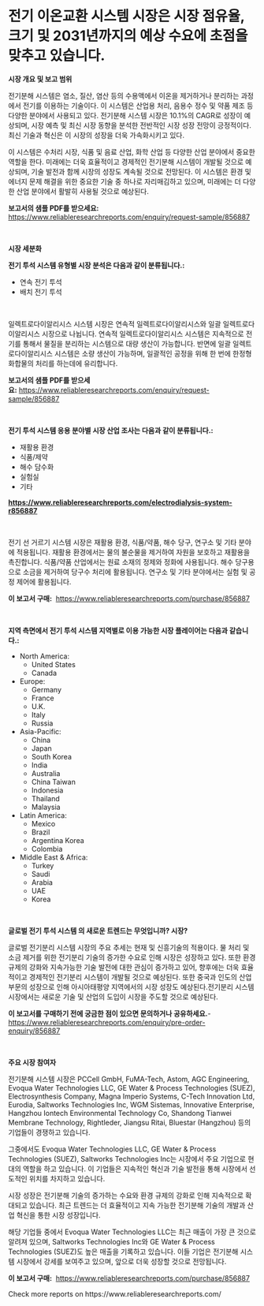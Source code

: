 <p><h1>전기 이온교환 시스템 시장은 시장 점유율, 크기 및 2031년까지의 예상 수요에 초점을 맞추고 있습니다.</h1></p><p><strong>시장 개요 및 보고 범위</strong></p>
<p><p>전기분해 시스템은 염소, 질산, 염산 등의 수용액에서 이온을 제거하거나 분리하는 과정에서 전기를 이용하는 기술이다. 이 시스템은 산업용 처리, 음용수 정수 및 약품 제조 등 다양한 분야에서 사용되고 있다. 전기분해 시스템 시장은 10.1%의 CAGR로 성장이 예상되며, 시장 예측 및 최신 시장 동향을 분석한 전반적인 시장 성장 전망이 긍정적이다. 최신 기술과 혁신은 이 시장의 성장을 더욱 가속화시키고 있다.</p><p>이 시스템은 수처리 시장, 식품 및 음료 산업, 화학 산업 등 다양한 산업 분야에서 중요한 역할을 한다. 미래에는 더욱 효율적이고 경제적인 전기분해 시스템이 개발될 것으로 예상되며, 기술 발전과 함께 시장의 성장도 계속될 것으로 전망된다. 이 시스템은 환경 및 에너지 문제 해결을 위한 중요한 기술 중 하나로 자리매김하고 있으며, 미래에는 더 다양한 산업 분야에서 활발히 사용될 것으로 예상된다.</p></p>
<p><strong>보고서의 샘플 PDF를 받으세요:</strong> <a href="https://www.reliableresearchreports.com/enquiry/request-sample/856887">https://www.reliableresearchreports.com/enquiry/request-sample/856887</a></p>
<p>&nbsp;</p>
<p><strong>시장 세분화</strong></p>
<p><strong>전기 투석 시스템 유형별 시장 분석은 다음과 같이 분류됩니다.:</strong></p>
<p><ul><li>연속 전기 투석</li><li>배치 전기 투석</li></ul></p>
<p>&nbsp;</p>
<p><p>일렉트로다이알리시스 시스템 시장은 연속적 일렉트로다이알리시스와 일괄 일렉트로다이알리시스 시장으로 나뉩니다. 연속적 일렉트로다이알리시스 시스템은 지속적으로 전기를 통해서 물질을 분리하는 시스템으로 대량 생산이 가능합니다. 반면에 일괄 일렉트로다이알리시스 시스템은 소량 생산이 가능하며, 일괄적인 공정을 위해 한 번에 한정형 화합물의 처리를 하는데에 유리합니다.</p></p>
<p><strong>보고서의 샘플 PDF를 받으세요:</strong>&nbsp;<a href="https://www.reliableresearchreports.com/enquiry/request-sample/856887">https://www.reliableresearchreports.com/enquiry/request-sample/856887</a></p>
<p>&nbsp;</p>
<p><strong> 전기 투석 시스템 응용 분야별 시장 산업 조사는 다음과 같이 분류됩니다.:</strong></p>
<p><ul><li>재활용 환경</li><li>식품/제약</li><li>해수 담수화</li><li>실험실</li><li>기타</li></ul></p>
<p><strong><a href="https://www.reliableresearchreports.com/electrodialysis-system-r856887">https://www.reliableresearchreports.com/electrodialysis-system-r856887</a></strong></p>
<p>&nbsp;</p>
<p><p>전기 선 거르기 시스템 시장은 재활용 환경, 식품/약품, 해수 당구, 연구소 및 기타 분야에 적용됩니다. 재활용 환경에서는 물의 불순물을 제거하여 자원을 보호하고 재활용을 촉진합니다. 식품/약품 산업에서는 원료 소재의 정제와 정화에 사용됩니다. 해수 당구용으로 소금을 제거하여 당구수 처리에 활용됩니다. 연구소 및 기타 분야에서는 실험 및 공정 제어에 활용됩니다.</p></p>
<p><strong>이 보고서 구매:</strong>&nbsp; <a href="https://www.reliableresearchreports.com/purchase/856887">https://www.reliableresearchreports.com/purchase/856887</a></p>
<p>&nbsp;</p>
<p><strong>지역 측면에서 전기 투석 시스템 지역별로 이용 가능한 시장 플레이어는 다음과 같습니다.:</strong></p>
<p><ul>
    <li>
        North America:
        <ul>
            <li>United States</li>
            <li>Canada</li>
        </ul>
    </li>
    <li>
        Europe:
        <ul>
            <li>Germany</li>
            <li>France</li>
            <li>U.K.</li>
            <li>Italy</li>
            <li>Russia</li>
        </ul>
    </li>
    <li>
        Asia-Pacific:
        <ul>
            <li>China</li>
            <li>Japan</li>
            <li>South Korea</li>
            <li>India</li>
            <li>Australia</li>
            <li>China Taiwan</li>
            <li>Indonesia</li>
            <li>Thailand</li>
            <li>Malaysia</li>
        </ul>
    </li>
    <li>
        Latin America:
        <ul>
            <li>Mexico</li>
            <li>Brazil</li>
            <li>Argentina Korea</li>
            <li>Colombia</li>
        </ul>
    </li>
    <li>
        Middle East & Africa:
        <ul>
            <li>Turkey</li>
            <li>Saudi</li>
            <li>Arabia</li>
            <li>UAE</li>
            <li>Korea</li>
        </ul>
    </li>
    </ul></p>
<p>&nbsp;</p>
<p><strong>글로벌 전기 투석 시스템 의 새로운 트렌드는 무엇입니까? 시장?</strong></p>
<p><p>글로벌 전기분리 시스템 시장의 주요 추세는 현재 및 신흥기술의 적용이다. 물 처리 및 소금 제거를 위한 전기분리 기술의 증가한 수요로 인해 시장은 성장하고 있다. 또한 환경규제의 강화와 지속가능한 기술 발전에 대한 관심이 증가하고 있어, 향후에는 더욱 효율적이고 경제적인 전기분리 시스템이 개발될 것으로 예상된다. 또한 중국과 인도의 산업 부문의 성장으로 인해 아시아태평양 지역에서의 시장 성장도 예상된다.전기분리 시스템 시장에서는 새로운 기술 및 산업의 도입이 시장을 주도할 것으로 예상된다.</p></p>
<p><strong>이 보고서를 구매하기 전에 궁금한 점이 있으면 문의하거나 공유하세요.</strong>- <a href="https://www.reliableresearchreports.com/enquiry/pre-order-enquiry/856887">https://www.reliableresearchreports.com/enquiry/pre-order-enquiry/856887</a></p>
<p>&nbsp;</p>
<p><strong>주요 시장 참여자</strong></p>
<p><p>전기분해 시스템 시장은 PCCell GmbH, FuMA-Tech, Astom, AGC Engineering, Evoqua Water Technologies LLC, GE Water & Process Technologies (SUEZ), Electrosynthesis Company, Magna Imperio Systems, C-Tech Innovation Ltd, Eurodia, Saltworks Technologies Inc, WGM Sistemas, Innovative Enterprise, Hangzhou Iontech Environmental Technology Co, Shandong Tianwei Membrane Technology, Rightleder, Jiangsu Ritai, Bluestar (Hangzhou) 등의 기업들이 경쟁하고 있습니다.</p><p>그중에서도 Evoqua Water Technologies LLC, GE Water & Process Technologies (SUEZ), Saltworks Technologies Inc는 시장에서 주요 기업으로 현대의 역할을 하고 있습니다. 이 기업들은 지속적인 혁신과 기술 발전을 통해 시장에서 선도적인 위치를 차지하고 있습니다.</p><p>시장 성장은 전기분해 기술의 증가하는 수요와 환경 규제의 강화로 인해 지속적으로 확대되고 있습니다. 최근 트렌드는 더 효율적이고 지속 가능한 전기분해 기술의 개발과 산업 혁신을 통한 시장 성장입니다.</p><p>해당 기업들 중에서 Evoqua Water Technologies LLC는 최근 매출이 가장 큰 것으로 알려져 있으며, Saltworks Technologies Inc와 GE Water & Process Technologies (SUEZ)도 높은 매출을 기록하고 있습니다. 이들 기업은 전기분해 시스템 시장에서 강세를 보여주고 있으며, 앞으로 더욱 성장할 것으로 전망됩니다.</p></p>
<p><strong>이 보고서 구매:</strong>&nbsp;&nbsp;<a href="https://www.reliableresearchreports.com/purchase/856887">https://www.reliableresearchreports.com/purchase/856887</a></p>
<p>Check more reports on https://www.reliableresearchreports.com/</p>
